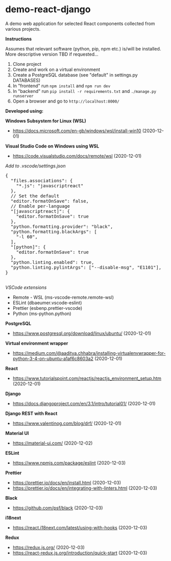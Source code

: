 # demo-react-django
A demo web application for selected React components collected from various projects.

 **Instructions**
 
 Assumes that relevant software (python, pip, npm etc.) is/will be installed. More descriptive version TBD if requested...
 
 1. Clone project
 2. Create and work on a virtual environment
 3. Create a PostgreSQL database (see "default" in settings.py DATABASES)
 4. In "frontend" run ``npm install`` and ``npm run dev``
 5. In "backend" run ``pip install -r requirements.txt`` and ``./manage.py runserver``
 6. Open a browser and go to ``http://localhost:8000/``

**Developed using:**

**Windows Subsystem for Linux (WSL)**
* https://docs.microsoft.com/en-gb/windows/wsl/install-win10 (2020-12-01)

**Visual Studio Code on Windows using WSL**
* https://code.visualstudio.com/docs/remote/wsl (2020-12-01)

*Add to .vscode/settings.json*
<pre>
{
  "files.associations": {
    "*.js": "javascriptreact"
  },
  // Set the default
  "editor.formatOnSave": false,
  // Enable per-language
  "[javascriptreact]": {
    "editor.formatOnSave": true
  },
  "python.formatting.provider": "black",
  "python.formatting.blackArgs": [
    "-l 60",
  ],
  "[python]": {
    "editor.formatOnSave": true
  },
  "python.linting.enabled": true,
  "python.linting.pylintArgs": ["--disable-msg", "E1101"],
}
 </pre>

*VSCode extensions*
* Remote - WSL (ms-vscode-remote.remote-wsl)
* ESLint (dbaeumer.vscode-eslint)
* Prettier (esbenp.prettier-vscode)
* Python (ms-python.python)

**PostgreSQL**
* https://www.postgresql.org/download/linux/ubuntu/ (2020-12-01)

**Virtual environment wrapper**
* https://medium.com/@aaditya.chhabra/installing-virtualenvwrapper-for-python-3-4-on-ubuntu-a1af6c8603a2 (2020-12-01)

**React**
* https://www.tutorialspoint.com/reactjs/reactjs_environment_setup.htm (2020-12-01)

**Django**
* https://docs.djangoproject.com/en/3.1/intro/tutorial01/ (2020-12-01)

**Django REST with React**
* https://www.valentinog.com/blog/drf/ (2020-12-01)

**Material UI**
* https://material-ui.com/ (2020-12-02)

**ESLint**
* https://www.npmjs.com/package/eslint (2020-12-03)

**Prettier**
* https://prettier.io/docs/en/install.html (2020-12-03)
* https://prettier.io/docs/en/integrating-with-linters.html (2020-12-03)

**Black**
* https://github.com/psf/black (2020-12-03)

**i18next**
* https://react.i18next.com/latest/using-with-hooks (2020-12-03)
 
**Redux**
* https://redux.js.org/ (2020-12-03)
* https://react-redux.js.org/introduction/quick-start (2020-12-03)
